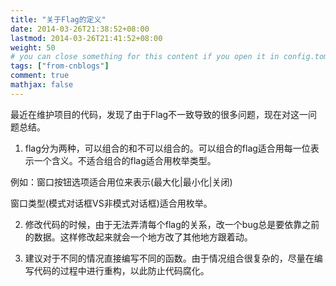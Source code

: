 ```yaml
---
title: "关于Flag的定义"
date: 2014-03-26T21:38:52+08:00
lastmod: 2014-03-26T21:41:52+08:00
weight: 50
# you can close something for this content if you open it in config.toml.
tags: ["from-cnblogs"]
comment: true
mathjax: false
---
```

最近在维护项目的代码，发现了由于Flag不一致导致的很多问题，现在对这一问题总结。

1. flag分为两种，可以组合的和不可以组合的。可以组合的flag适合用每一位表示一个含义。不适合组合的flag适合用枚举类型。

例如：窗口按钮选项适合用位来表示(最大化|最小化|关闭)

窗口类型(模式对话框VS非模式对话框)适合用枚举。

2. 修改代码的时候，由于无法弄清每个flag的关系，改一个bug总是要依靠之前的数据。这样修改起来就会一个地方改了其他地方跟着动。

3. 建议对于不同的情况直接编写不同的函数。由于情况组合很复杂的，尽量在编写代码的过程中进行重构，以此防止代码腐化。

 